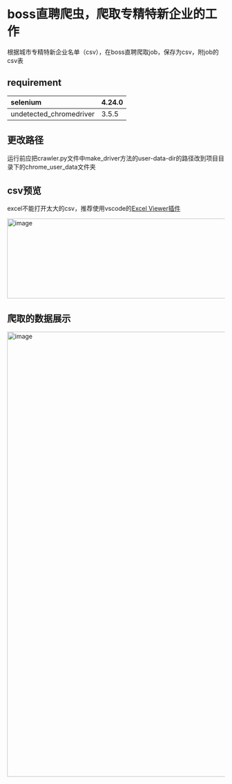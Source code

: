 # boss直聘爬虫，爬取专精特新企业的工作

根据城市专精特新企业名单（csv），在boss直聘爬取job，保存为csv，附job的csv表   

## requirement

| selenium                | 4.24.0 |
| :---------------------- | :----- |
| undetected_chromedriver | 3.5.5  |

## 更改路径

运行前应把crawler.py文件中make_driver方法的user-data-dir的路径改到项目目录下的chrome_user_data文件夹

## csv预览

excel不能打开太大的csv，推荐使用vscode的[Excel Viewer插件](https://marketplace.visualstudio.com/items?itemName=GrapeCity.gc-excelviewer)

<img width="967" height="185" alt="image" src="https://github.com/user-attachments/assets/d96eca85-5b8b-4da4-8f03-7ee9b3b2e684" />    

## 爬取的数据展示  

<img width="1562" height="1030" alt="image" src="https://github.com/user-attachments/assets/4f5f4ca4-c7bc-463d-8fcd-15f7bd4836c0" />
